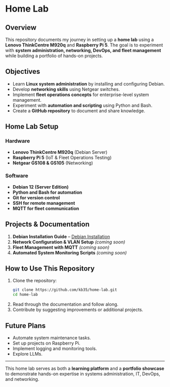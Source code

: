 # Home Lab

## Overview
This repository documents my journey in setting up a **home lab** using a **Lenovo ThinkCentre M920q** and **Raspberry Pi 5**. The goal is to experiment with **system administration, networking, DevOps, and fleet management** while building a portfolio of hands-on projects.

## Objectives
- Learn **Linux system administration** by installing and configuring Debian.
- Develop **networking skills** using Netgear switches.
- Implement **fleet operations concepts** for enterprise-level system management.
- Experiment with **automation and scripting** using Python and Bash.
- Create a **GitHub repository** to document and share knowledge.

## Home Lab Setup
### Hardware
- **Lenovo ThinkCentre M920q** (Debian Server)
- **Raspberry Pi 5** (IoT & Fleet Operations Testing)
- **Netgear GS108 & GS105** (Networking)

### Software
- **Debian 12 (Server Edition)**
- **Python and Bash for automation**
- **Git for version control**
- **SSH for remote management**
- **MQTT for fleet communication**

## Projects & Documentation
1. **Debian Installation Guide** – [Debian Installation](debian_installation.md)
2. **Network Configuration & VLAN Setup** *(coming soon)*
3. **Fleet Management with MQTT** *(coming soon)*
4. **Automated System Monitoring Scripts** *(coming soon)*

## How to Use This Repository
1. Clone the repository:
   ```bash
   git clone https://github.com/kb35/home-lab.git
   cd home-lab
   ```
2. Read through the documentation and follow along.
3. Contribute by suggesting improvements or additional projects.

## Future Plans
- Automate system maintenance tasks.
- Set up projects on Raspberry Pi.
- Implement logging and monitoring tools.
- Explore LLMs.

---
This home lab serves as both a **learning platform** and a **portfolio showcase** to demonstrate hands-on expertise in systems administration, IT, DevOps, and networking.


